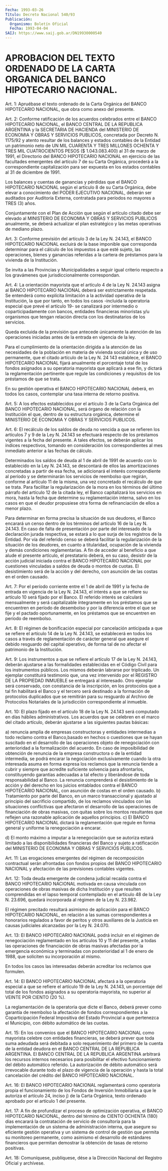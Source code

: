 ```yaml
---
Fecha: 1993-03-26
Título: Decreto Nacional 540/93
Publicación:
  Organismo: Boletín Oficial
  Fecha: 1993-04-04
SAIJ: https://www.saij.gob.ar/DN19930000540
---
```

# APROBACION DEL TEXTO ORDENADO DE LA CARTA ORGANICA DEL BANCO HIPOTECARIO NACIONAL.

<a id="1"></a>
Art.  1:  Apruébase el texto ordenado de la Carta Orgánica del BANCO HIPOTECARIO  NACIONAL,  que  obra  como  anexo  del presente.

<a id="2"></a>
Art. 2: Conforme ratificación de los acuerdos celebrados entre el BANCO  HIPOTECARIO  NACIONAL,  el  BANCO CENTRAL DE LA REPUBLICA ARGENTINA y la SECRETARIA DE HACIENDA del  MINISTERIO DE ECONOMIA Y OBRAS  Y SERVICIOS PUBLICOS, concretada por Decreto  N.  1175/92  y atento resultar  de  los balances y estados contables de la Entidad un patrimonio neto de  UN  MIL  CUARENTA  Y TRES MILLONES OCHENTA Y TRES MIL CUATROCIENTOS PESOS ($ 1.043.083.400)  al  31  de marzo de 1991, el Directorio del BANCO HIPOTECARIO NACIONAL en ejercicio  de las  facultades  emergentes  del  artículo  7 de su Carta Orgánica, procederá a la correspondiente capitalización para ser expuesta en los estados contables al 31 de diciembre de 1991.

Los  balances  y  cuentas  de ganancias y pérdidas  que  el  BANCO HIPOTECARIO NACIONAL según el  artículo  8  de  su  Carta Orgánica, debe  elevar  a conocimiento del PODER EJECUTIVO NACIONAL,  deberán ser auditados por  Auditoría  Externa,  contratada para períodos no mayores a TRES (3) años.

Conjuntamente con el Plan de Acción que  según  el artículo citado debe  ser  elevado  al MINISTERIO DE ECONOMIA Y OBRAS  Y  SERVICIOS PUBLICOS anualmente,  se  deberá  actualizar  el plan estratégico y las metas operativas de mediano plazo.

<a id="3"></a>
Art. 3: Conforme previsión del artículo 3 de la Ley N. 24.143, el BANCO  HIPOTECARIO  NACIONAL  excluirá  de la base imponible que corresponda determinar para el cálculo de los  impuestos a que esté sujeto, las operaciones, bienes y ganancias referidas  a la cartera de préstamos para la vivienda de la Institución.

Se  invita  a  las  Provincias  y  Municipalidades  a seguir igual criterio    respecto   a  los  gravámenes  que  jurisdiccionalmente correspondan.

<a id="4"></a>
Art. 4: La orientación mayorista que el artículo 4 de la Ley N. 24.143 asigna al BANCO HIPOTECARIO NACIONAL deberá ser estrictamente  respetada.  Se entenderá como explícita limitación a la actividad operativa de la  Institución,  la  que  por  tanto, en todos  los  casos  -incluida  la  operatoria especial que prevé  el artículo 19- se canalizará por intermedio  o coparticipadamente con bancos, entidades financieras minoristas y/u  organismos que tengan relación  directa  con  los  destinatarios  de  los  servicios.

Queda  excluida  de  la  previsión  que  antecede  únicamente   la atención  de  las  operaciones  iniciadas  antes  de  la entrada en vigencia de la ley.

Para  el cumplimiento de la orientación dirigida a la atención  de las necesidades  de  la  población  en  materia  de vivienda social única y de uso permanente, que el citado artículo  de  la Ley N. 24 143  establece, el BANCO HIPOTECARIO NACIONAL fijará anualmente  el porcentaje  total de los fondos asignados a su operatoria mayorista que aplicará  a ese fin, y dictará la reglamentación pertinente que regule las condiciones  y  requisitos  de  los  préstamos de que se trata.

En su gestión operativa el BANCO HIPOTECARIO NACIONAL  deberá,  en todos  los  casos, contemplar una tasa interna de retorno positiva.

<a id="5"></a>
Art.  5:  A  los  efectos establecidos por el artículo 3 de la Carta  Orgánica del BANCO  HIPOTECARIO  NACIONAL,  será  órgano  de relación  con  la  Institución  el  que,  dentro  de  su estructura orgánica,  determine el MINISTERIO DE ECONOMIA Y OBRAS Y  SERVICIOS PUBLICOS.

<a id="6"></a>
Art. 6: El recálculo de los saldos de deuda no vencida a que se refieren  los  artículos  7  y  9  de la Ley N. 24.143 se efectuará respecto  de los préstamos vigentes a  la  fecha  del  presente.  A tales efectos,  se deberán aplicar los índices respectivos, tomando en consideración  los  correspondientes al mes inmediato anterior a las fechas de cálculo.

Determinados los saldos  de deuda al 1 de abril de 1991 de acuerdo con lo establecido en la Ley  N. 24.143, se descontará de ellos las amortizaciones concretadas a partir  de esa fecha, se adicionará el interés correspondiente al período y se  determinarán los servicios de reembolso que regirán, conforme al artículo  11 de la misma, una vez  concretado  el  recálculo de que se trata. Para  facilitar  la regularización de la mora  en  los  términos del último párrafo del artículo 12 de la citada ley, el Banco  capitalizará  los servicios en  mora,  hasta la fecha que determine su reglamentación  interna, salvo en los  casos  en  que  el  deudor  propusiese  otra forma de refinanciación de ellos a menor plazo.

Para determinar en forma precisa la situación de sus deudores,  el Banco  encarará  un censo dentro de los términos del artículo 16 de la Ley N. 24.143.  En  caso  de falta de presentación por parte del interesado de la declaración jurada  respectiva, se estará a lo que surja de los registros de la Entidad.  Por  vía  del referido censo se  deberá  facilitar  la  regularización  de la situación  de  los deudores,  en  cuanto a titularidad, ocupación  de  la  vivienda  y demás condiciones  reglamentarias.  A fin de acceder al beneficio a que alude el presente artículo, el prestatario  deberá, en su caso, desistir de la acción judicial iniciada contra el BANCO HIPOTECARIO NACIONAL por cuestiones vinculadas a  saldos de deuda o montos  de  cuotas.  El  desistimiento  será  de  la acción  y  del derecho,    con  asunción  de  las  costas  en  el  orden  causado.

<a id="7"></a>
Art. 7: Por el período corriente entre el 1 de abril de 1991 y la fecha  de  entrada en vigencia de la Ley N. 24.143, el interés a que se refiere  su  artículo  10  será  fijado  por  el  Banco.  El referido  interés  se  calculará  mensualmente y será capitalizable íntegramente  en  los préstamos que se  encuentren  en  período  de desembolso y por la  diferencia  entre  el que se fije y el pactado oportunamente,  en los préstamos que se encuentren  en  período  de reembolso.

<a id="8"></a>
Art.  8:  El  régimen de bonificación especial por cancelación anticipada a que se  refiere el artículo 14 de la Ley N. 24.143, se establecerá  en todos los  casos  a  través  de  reglamentación  de carácter general  que  asegure  el  debido  resguardo  del  capital operativo,  de  forma  tal  de  no  afectar  el  patrimonio  de  la Institución.

<a id="9"></a>
Art. 9: Los instrumentos a que se refiere el artículo 17 de la Ley N.  24.143,  deberán  ajustarse a las formalidades establecidas en el  Código Civil para los  instrumentos  públicos.  Los  mismos deberán  labrarse    por    triplicado.   Un  ejemplar  constituirá testimonio  que,  una  vez  intervenido  por  el   REGISTRO  DE  LA PROPIEDAD INMUEBLE se entregará al interesado. Otro  ejemplar  será conservado,  con  constancia  de  la inscripción, en los protocolos que a tal fin habilitará el Banco y  el tercero será destinado a la formación  de  protocolos  duplicados  que  se  remitirán  para  su resguardo al Archivo de Protocolos Notariales  de  la  jurisdicción correspondiente al inmueble.

<a id="10"></a>
Art. 10: El plazo fijado en el artículo 18 de la Ley N. 24.143 será computado  en  días  hábiles administrativos. Los acuerdos que se celebren en el marco del  citado  artículo,  deberán ajustarse a las siguientes pautas básicas:

a)    renuncia   amplia  de  empresas  constructoras  y  entidades intermedias a todo  reclamo  contra  el  Banco,basado  en  hechos o cuestiones   que  se  hayan  suscitado  en  el  desarrollo  de  las operaciones  objeto    de   renegociación  con  anterioridad  a  la formalización del acuerdo. En  caso  de imposibilidad de obtención de renuncia de la empresa constructora o de  la entidad intermedia, se  podrá  encarar  la negociación exclusivamente  cuando  la  otra interesada asuma en forma  expresa  los  reclamos  que  la renuncia tiende  a  cubrir y siempre que acredite suficiente solvencia  para afrontarlos,  constituyendo  garantías  adecuadas  a  tal  efecto y liberándose   de   toda  responsabilidad  al  Banco.  La  renuncia comprenderá el desistimiento  de  la  acción  y  del derecho en los juicios  entablados  contra  el  BANCO  HIPOTECARIO  NACIONAL,  con asunción de costas en el orden causado.  b)  Tratamiento  por parte del Banco, en un marco transaccional  y ajustado al principio  del  sacrificio  compartido, de los reclamos vinculados  con  las  situaciones  conflictivas  que  afectaron  el desarrollo  de las operaciones de financiación  de  obras  masivas, con quitas sobre  los montos resultantes que reflejen una razonable aplicación de aquellos principios.  c) El BANCO HIPOTECARIO  NACIONAL  dictará  la  reglamentación que regule  en  forma  general y uniforme la renegociación  a  encarar.

d) El monto máximo  a  imputar  a la renegociación que se autoriza estará  limitado a las disponibilidades  financieras  del  Banco  y sujeto  a  ratificación  del  MINISTERIO  DE  ECONOMIA  Y  OBRAS  Y SERVICIOS PUBLICOS.

<a id="11"></a>
Art. 11: Las erogaciones emergentes del régimen de recomposición  contractual  serán afrontadas con fondos propios del BANCO  HIPOTECARIO  NACIONAL  y    afectación  de  las  previsiones contables vigentes.

<a id="12"></a>
Art.  12:  Toda  deuda  emergente  de condena judicial recaída contra el BANCO HIPOTECARIO NACIONAL motivada  en  causa  vinculada con  operaciones  de  obras  masivas  de  dicha  Institución  y que resulten  comprendidas  en  el  lapso  temporal  contemplado  en el artículo 48 de la Ley N. 23.696, quedará incorporada al régimen  de la Ley N. 23.982.

El  régimen  precitado  resultará  asimismo  de aplicación para el BANCO HIPOTECARIO NACIONAL, en relación a las sumas correspondientes a honorarios regulados a favor  de peritos y otros auxiliares  de la Justicia en causas judiciales alcanzadas  por  la Ley N. 24.070.

<a id="13"></a>
Art.  13:  El  BANCO  HIPOTECARIO NACIONAL podrá incluir en el régimen de renegociación reglamentado  en los artículos 10 y 11 del presente, a todas las operaciones de financiación  de obras masivas afectadas por la emergencia económica y terminadas con posterioridad al 1 de enero de 1988, que soliciten su incorporación al mismo.

En  todos  los  casos  las  interesadas  deberán  acreditar  los reclamos que formulen.

<a id="14"></a>
Art. 14: El BANCO HIPOTECARIO NACIONAL afectará a la operatoria especial  a  que  se refiere el artículo 19 de la Ley N. 24.143, un porcentaje del total  de  los  fondos  asignados  a  su  operatoria mayorista, no superior al VEINTE POR CIENTO (20 %).

La  reglamentación  de  la  operatoria  que dicte el Banco, deberá prever  como  garantía  de  reembolso  la  afectación    de  fondos correspondientes   a  la  Coparticipación  Federal  Impositiva  del Estado  Provincial  a  que  pertenezca  el  Municipio,  con  débito automático de las cuotas.

<a id="15"></a>
Art.  15:  En  los convenios que el BANCO HIPOTECARIO NACIONAL como mayorista celebre  con entidades financieras, se deberá prever que  toda suma adeudada será  debitada  a  solo  requerimiento  del primero  de la cuenta de la entidad deudora en el BANCO CENTRAL DE LA REPUBLICA ARGENTINA. El BANCO CENTRAL DE LA REPUBLICA ARGENTINA arbitrará  los recursos internos  necesarios  para  posibilitar  el efectivo  funcionamiento    del   débito  automático  referido.  La autorización de débito automático  será irrevocable durante todo el plazo de vigencia de la operación y  hasta la total cancelación del crédito del BANCO HIPOTECARIO NACIONAL.

<a id="16"></a>
Art.  16:  El  BANCO  HIPOTECARIO  NACIONAL  reglamentará como operatoria  propia  el  funcionamiento  de los Fondos de  Inversión Inmobiliaria a que le autoriza el artículo  24,  inciso  j)  de  la Carta  Orgánica,  texto  ordenado  aprobado  por  el artículo 1 del presente.

<a id="17"></a>
Art.  17:  A  fin  de  profundizar  el proceso de optimización operativa, el BANCO HIPOTECARIO NACIONAL,  dentro  del  término  de CIENTO  OCHENTA  (180) días encarará la contratación de servicio de consultoría para la  implementación de un sistema de administración interna, que asegure su  eficiente  gestión  operativa y un sistema de  control  de gestión que permita su monitoreo  permanente,  como asimismo  el desarrollo  de estándares  financieros  que  permitan demostrar la obtención de tasas de retorno positivas.

<a id="18"></a>
Art. 18: Comuníquese, publíquese, dése a la Dirección Nacional del Registro Oficial y archívese.